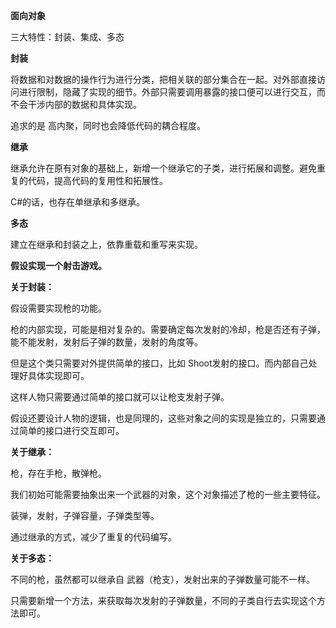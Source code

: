 **面向对象**

三大特性：封装、集成、多态



**封装**

将数据和对数据的操作行为进行分类，把相关联的部分集合在一起。对外部直接访问进行限制，隐藏了实现的细节。外部只需要调用暴露的接口便可以进行交互，而不会干涉内部的数据和具体实现。

追求的是 高内聚，同时也会降低代码的耦合程度。



**继承**

继承允许在原有对象的基础上，新增一个继承它的子类，进行拓展和调整。避免重复的代码，提高代码的复用性和拓展性。

C#的话，也存在单继承和多继承。



**多态**

建立在继承和封装之上，依靠重载和重写来实现。





**假设实现一个射击游戏。**

**关于封装：**

假设需要实现枪的功能。

枪的内部实现，可能是相对复杂的。需要确定每次发射的冷却，枪是否还有子弹，能不能发射，发射后子弹的数量，发射的角度等。

但是这个类只需要对外提供简单的接口，比如 Shoot发射的接口。而内部自己处理好具体实现即可。

这样人物只需要通过简单的接口就可以让枪支发射子弹。

假设还要设计人物的逻辑，也是同理的，这些对象之间的实现是独立的，只需要通过简单的接口进行交互即可。



**关于继承：**

枪，存在手枪，散弹枪。

我们初始可能需要抽象出来一个武器的对象，这个对象描述了枪的一些主要特征。

装弹，发射，子弹容量，子弹类型等。

通过继承的方式，减少了重复的代码编写。



**关于多态：** 

不同的枪，虽然都可以继承自 武器（枪支），发射出来的子弹数量可能不一样。

只需要新增一个方法，来获取每次发射的子弹数量，不同的子类自行去实现这个方法即可。



























